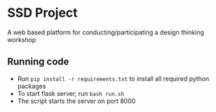 # SSD Project

A web based platform for conducting/participating a design thinking workshop

## Running code

* Run `pip install -r requirements.txt` to install all required python packages
* To start flask server, run `bash run.sh`
* The script starts the server on port 8000

